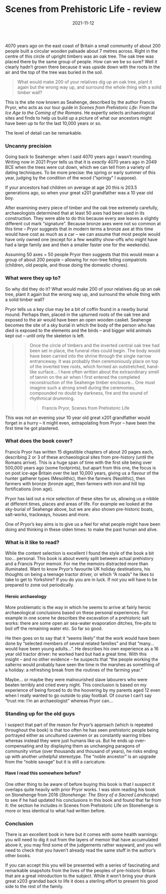 ﻿---
layout: layouts/bookreview.njk

tags:
  - post
  - review

title: Scenes from Prehistoric Life - review
review_book_main_title: Scenes from Prehistoric Life
review_book_sub_title: From the Ice Age to the Coming of the Romans
review_book_author: Francis Pryor
review_book_author_surname: Pryor
review_book_image_url: https://res.cloudinary.com/ds2o5ecdw/image/upload/acovers/1789544157.02._SCL_.jpg
review_book_image_small_url: https://res.cloudinary.com/ds2o5ecdw/image/upload/acovers/1789544157.02._SCM_.jpg
review_publication_date: 2021-08-05
review_publisher: Head of Zeus
review_pages: 338
review_ISBN13: 9781789544145
review_book_tags:
  - [Europe]
  - [Pre-Historic, Pre-Human]
  - [Social]
  - []
review_podcasts:
  - [https://lnns.co/87S0eB4XE3D, History Extra podcast, Inside the prehistoric mind]
shopping_links:
  - [https://www.amazon.co.uk/dp/1789544157/, Amazon UK, Amazon UK book link]
  - [https://www.amazon.com/dp/1789544157/, Amazon US, Amazon US book link]
post_author: Anthony Webb
date: 2021-11-12
review_rating: ★★★☆☆
permalink: '/2021/11/12/scenes-from-prehistoric-life/'
review_summary: '<p>An excellent book but it comes with some health warnings: you will need to dig it out from the layers of memoir that have accumulated above it, the judgements can be rather wayward, and the author recycles some his previous material.</p><p>If you can accept this you will be presented with a series of fascinating and remarkable snapshots from the lives of the peoples of pre-historic Britain, making a great introduction to the subject.</p>'
---
4070 years ago on the east coast of Britain a small community of about 200 people built a circular wooden palisade about 7 metres across. Right in the centre of this circle of upright timbers was an oak tree. The oak tree was placed there by the same group of people. How can we be so sure? Well it clearly hadn’t grown there because it was upside down with the roots in the air and the top of the tree was buried in the soil.

> What would make 200 of your relatives dig up an oak tree, plant it again but the wrong way up, and surround the whole thing with a solid timber wall?

This is the site now known as Seahenge, described by the author Francis Pryor, who acts as our tour guide in *Scenes from Prehistoric Life: From the Ice Age to the Coming of the Romans*. He expertly selects archaeological sites and finds to help us build up a picture of what our ancestors might have been up to for the last 10,000 years or so.

The level of detail can be remarkable.

### Uncanny precision

Going back to Seahenge: when I said 4070 years ago I wasn’t rounding. Writing now in 2021 Pryor tells us that it is _exactly_ 4070 years ago in 2049 BCE when the trees were cut down, which we can tell from a variety of dating techniques. To be more precise: the spring or early summer of this year, judging by the condition of the wood (“springy” I suppose).

If your ancestors had children on average at age 20 this is 203.5 generations ago, so when your great x201 grandfather was a 10 year old boy.

After examining every piece of timber and the oak tree extremely carefully, archaeologists determined that at least 50 axes had been used in its construction. They were able to do this because every axe leaves a slightly different cut mark “signature”. Because bronze axes were not so common at this time – Pryor suggests that in modern terms a bronze axe at this time would have cost as much as a car – we can assume that most people would have only owned one (except for a few wealthy show-offs who might have had a large family axe and then a smaller faster one for the weekends).

Assuming 50 axes = 50 people Pryor then suggests that this would mean a group of about 200 people – allowing for non-tree felling compatriots (children, old people, and those doing the domestic chores).

### What were they up to?

So why did they do it? What would make 200 of your relatives dig up an oak tree, plant it again but the wrong way up, and surround the whole thing with a solid timber wall?

Pryor tells us a key clue may be a bit of coffin found in a nearby burial mound. Perhaps then, placed in the upturned roots of the oak tree and exposed to the air would have been an open wooden casket. Seahenge becomes the site of a sky burial in which the body of the person who has died is exposed to the elements and the birds – and bigger wild animals kept out – until only the skeleton is left.

>> Once the circle of timbers and the inverted central oak tree had been set in place, the funeral rites could begin. The body would have been carried into the shrine through the single narrow entranceway. It was probably then ceremoniously place on top of the inverted tree roots, which formed an outstretched, hand-like surface… I have often written about the extraordinary smell of tannin on the air when I first entered the completed reconstruction of the Seahenge timber enclosure… One must imagine such a strong smell during the ceremonies, compounded no doubt by darkness, fire and the sound of rhythmical drumming.
>>>
>>> Francis Pryor, Scenes from Prehistoric Life

This was not an evening your 10 year old great x201 grandfather would forget in a hurry – it might even, extrapolating from Pryor – have been the first time he got plastered.

### What does the book cover?

Francis Pryor has written 15 digestible chapters of about 20 pages each, describing 2 or 3 of these archaeological sites from pre-history (until the Romans arrive). This is a huge span of time with the first site being over 500,000 years ago (some footprints), but apart from this one, the focus is on post ice-age Britain over the last 10,000 years, giving us a flavour of the hunter gatherer types (Mesolithic), then the farmers (Neolithic), then farmers with bronze (bronze age), then farmers with iron and hill top fortifications (iron age).

Pryor has laid out a nice selection of these sites for us, allowing us a nibble at different times, places and areas of life. For example we looked at the sky-burial of Seahenge above, but we are also shown pre-historic boats, salt-works, trackways, houses and more.

One of Pryor’s key aims is to give us a feel for what people might have been doing and thinking in these olden times: to make the past human and alive.

### What is it like to read?

While the content selection is excellent I found the style of the book a bit too… personal. This book is about evenly split between actual prehistory and a Francis Pryor memoir. For me the memoirs distracted more than illuminated. Want to know Pryor’s favourite UK holiday destinations, his thoughts on being a teenage tractor driver, or which “A roads” he likes to take to get to Yorkshire? If you do you are in luck. If not you will have to be prepared to zone out periodically.

#### Heroic archaeology

More problematic is the way in which he seems to arrive at fairly heroic archaeological conclusions based on these personal experiences. For example in one scene he describes the excavation of a prehistoric salt works: there are some open air sea-water evaporation ditches, fire-pits to boil off the remaining water etc. So far so good.

He then goes on to say that it “seems likely” that the work would have been done by “selected members of several related families” and that “many… would have been young adults…”. He describes his own experience as a 16 year old tractor driver: he worked hard but had a great time. With this insight – and no other evidence – he suspects that “the people working the salterns would probably have seen the time in the marshes as something of a holiday: a refreshing break from the routines of the farming year.”

Maybe… or maybe they were malnourished slave labourers who were beaten terribly and cried every night. This conclusion is based on my experience of being forced to do the hoovering by my parents aged 12 even when I really wanted to go outside to play football. Of course I can’t say “trust me: I’m an archaeologist” whereas Pryor can…

### Standing up for the old guys

I suspect that part of the reason for Pryor’s approach (which is repeated throughout the book) is that too often he has seen prehistoric people being portrayed either as uncultured cavemen or as constantly warring tribes whereas instead they were just humans like us. But he ends up over-compensating and by displaying them as unchanging paragons of community virtue (over thousands and thousand of years), he risks ending up with another unhelpful stereotype. The “noble ancestor” is an upgrade from the “noble savage” but it is still a caricature.

#### Have I read this somewhere before?

One other thing to be aware of before buying this book is that I suspect it overlaps quite heavily with prior Pryor works. I was skim reading his book on Stonehenge from 2016 (*Stonehenge: The Story of a Sacred Landscape*) to see if he had updated his conclusions in this book and found that far from it: the section he includes in Scenes from Prehistoric Life on Stonehenge is more or less identical to what had written before.

### Conclusion

There is an excellent book in here but it comes with some health warnings: you will need to dig it out from the layers of memoir that have accumulated above it, you may find some of the judgements rather wayward, and you will need to check that you haven’t already read the same stuff in the author’s other books.

If you can accept this you will be presented with a series of fascinating and remarkable snapshots from the lives of the peoples of pre-historic Britain that are a great introduction to the subject. While it won’t bring your drunk great x203 grandad back to life it does a sterling effort to present his good side to the rest of the family.